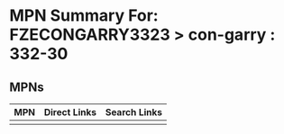 



# MPN Summary For: FZECONGARRY3323 > con-garry : 332-30

## MPNs
  

|MPN|Direct Links|Search Links|
| :--- | :--- | :--- |
||||
